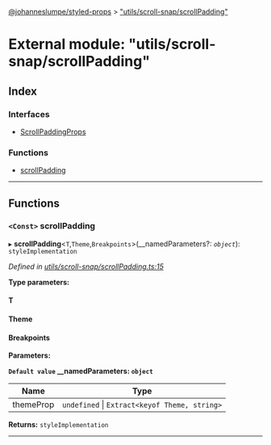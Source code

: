 [@johanneslumpe/styled-props](../README.md) > ["utils/scroll-snap/scrollPadding"](../modules/_utils_scroll_snap_scrollpadding_.md)

# External module: "utils/scroll-snap/scrollPadding"

## Index

### Interfaces

* [ScrollPaddingProps](../interfaces/_utils_scroll_snap_scrollpadding_.scrollpaddingprops.md)

### Functions

* [scrollPadding](_utils_scroll_snap_scrollpadding_.md#scrollpadding)

---

## Functions

<a id="scrollpadding"></a>

### `<Const>` scrollPadding

▸ **scrollPadding**<`T`,`Theme`,`Breakpoints`>(__namedParameters?: *`object`*): `styleImplementation`

*Defined in [utils/scroll-snap/scrollPadding.ts:15](https://github.com/johanneslumpe/styled-props/blob/8e709f1/src/utils/scroll-snap/scrollPadding.ts#L15)*

**Type parameters:**

#### T 
#### Theme 
#### Breakpoints 
**Parameters:**

**`Default value` __namedParameters: `object`**

| Name | Type |
| ------ | ------ |
| themeProp | `undefined` \| `Extract<keyof Theme, string>` |

**Returns:** `styleImplementation`

___

